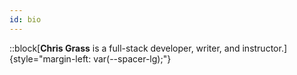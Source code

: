 ```yaml
---
id: bio
---
```


::block[**Chris Grass** is a full-stack developer, writer, and instructor.]{style="margin-left: var(--spacer-lg);"}
